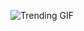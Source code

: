
<!-- GIF_SECTION -->
![Trending GIF](https://media4.giphy.com/media/v1.Y2lkPThiYjIxNzcyMDN2cWZibm1ub3BibjAwZXMxeHd1YjdwYm9xMXZteTBwajI3MW1vdCZlcD12MV9naWZzX3NlYXJjaCZjdD1n/bGgsc5mWoryfgKBx1u/giphy.gif)
<!-- END_GIF_SECTION -->
